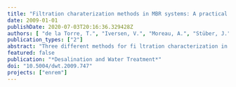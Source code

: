 ```yaml
---
title: "Filtration charaterization methods in MBR systems: A practical comparison"
date: 2009-01-01
publishDate: 2020-07-03T20:16:36.329428Z
authors: [ "de la Torre, T.", "Iversen, V.", "Moreau, A.", "Stüber, J." ]
publication_types: ["2"]
abstract: "Three different methods for fi ltration characterization in Membrane Bioreactor (MBR) systems were compared. These were the Delft Filtration Characterization Method (DFCm), the Berlin Filtration Method (BFM) and an ex situ side-stream fi ltration test cell for the determination of the critical fl ux. The ex situ fi ltration test cell and the DFCm fi lter activated sludge from a tank, while the BFM works in situ with a test cell directly submerged into the biological tank at similar operational conditions to a typical MBR plant. The mixed liquor of four different MBR units was characterised several times with the three fi ltration methods. The three tested methods seemed to agree in the classifi cation of the tested mixed liquors in terms of fi lterability except for one of the tested activated sludges. Additionally, three critical fl ux protocols were studied using the BFM fi ltration test cell. The fi rst consisted in the classical fl ux-step method, the second included relaxation between fi ltration steps and in the third protocol, 2 min fi ltration at a fi xed fl ux were performed before every fi ltration step. The last protocol was selected as the most representative of full scale MBR operation and the most interesting one for giving valuable information about the irreversibility of the fouling."
featured: false
publication: "*Desalination and Water Treatment*"
doi: "10.5004/dwt.2009.747"
projects: ["enrem"]
---
```


